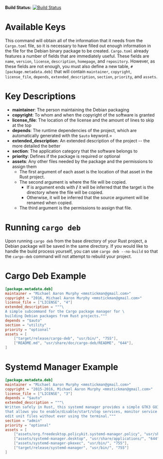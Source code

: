 **Build Status:** [![Build Status](https://travis-ci.org/mmstick/cargo-deb.png?branch=master)](https://travis-ci.org/mmstick/cargo-deb)

# Available Keys

This command will obtain all of the information that it needs from the `Cargo.toml` file, so it is necessary to have filled out enough information in the file for the Debian binary package to be created. `Cargo.toml` already features a number of fields that are immediately useful. These fields are `name`, `version`, `license`, `description`, `homepage`, and `repository`. However, as these fields are not enough, you must also define a new table, `#[package.metadata.deb]` that will contain `maintainer`, `copyright`, `license_file`, `depends`, `extended_description`, `section`, `priority`, and `assets`.

# Key Descriptions

- **maintainer**: The person maintaining the Debian packaging
- **copyright**: To whom and when the copyright of the software is granted
- **license_file**: The location of the license and the amount of lines to skip at the top
- **depends**: The runtime dependencies of the project, which are automatically generated with the `$auto` keyword.=
- **extended_description**: An extended description of the project -- the more detailed the better
- **section**: The application category that the software belongs to
- **priority**: Defines if the package is required or optional
- **assets**: Any other files needed by the package and the permissions to assign them
    - The first argument of each asset is the location of that asset in the Rust project.
    - The second argument is where the file will be copied.
        - If is argument ends with **/** it will be inferred that the target is the directory where the file will be copied.
        - Otherwise, it will be inferred that the source argument will be renamed when copied.
    - The third argument is the permissions to assign that file.

# Running `cargo deb`
Upon running `cargo deb` from the base directory of your Rust project, a Debian package will be saved in the same
directory. If you would like to handle the build process yourself, you can use `cargo deb --no-build` so that the
`cargo-deb` command will not attempt to rebuild your project.

# Cargo Deb Example

```toml
[package.metadata.deb]
maintainer = "Michael Aaron Murphy <mmstickman@gmail.com>"
copyright = "2016, Michael Aaron Murphy <mmstickman@gmail.com>"
license_file = ["LICENSE", "4"]
extended_description = """\
A simple subcommand for the Cargo package manager for \
building Debian packages from Rust projects."""
depends = "$auto"
section = "utility"
priority = "optional"
assets = [
    ["target/release/cargo-deb", "usr/bin/", "755"],
    ["README.md", "usr/share/doc/cargo-deb/README", "644"],
]
```

# Systemd Manager Example

```toml
[package.metadata.deb]
maintainer = "Michael Aaron Murphy <mmstickman@gmail.com>"
copyright = "2015-2016, Michael Aaron Murphy <mmstickman@gmail.com>"
license_file = ["LICENSE", "3"]
depends = "$auto"
extended_description = """\
Written safely in Rust, this systemd manager provides a simple GTK3 GUI interface \
that allows you to enable/disable/start/stop services, monitor service logs, and \
edit unit files without ever using the terminal."""
section = "admin"
priority = "optional"
assets = [
    ["assets/org.freedesktop.policykit.systemd-manager.policy", "usr/share/polkit-1/actions/", "644"],
    ["assets/systemd-manager.desktop", "usr/share/applications/", "644"],
    ["assets/systemd-manager-pkexec", "usr/bin/", "755"],
    ["target/release/systemd-manager", "usr/bin/", "755"]
]
```

